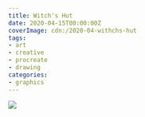 ```yaml
---
title: Witch's Hut
date: 2020-04-15T00:00:00Z
coverImage: cdn:/2020-04-withchs-hut
tags:
- art
- creative
- procreate
- drawing
categories:
- graphics
---
```


![](cdn:/2020-04-withchs-hut?class=fw)
